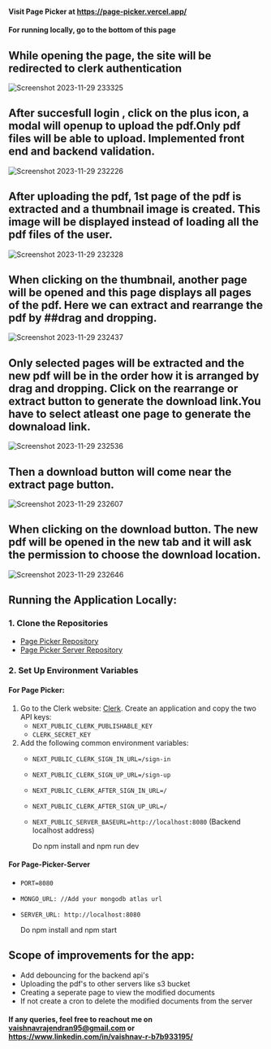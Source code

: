 #### Visit Page Picker at https://page-picker.vercel.app/

#### For running locally, go to the bottom of this page

## While opening the page, the site will be redirected to clerk authentication
![Screenshot 2023-11-29 233325](https://github.com/vaishnavrajendran/Page-Picker/assets/113851217/bd8d9db4-9c8b-4c09-9d98-6685b9098278)
## After succesfull login , click on the plus icon, a modal will openup to upload the pdf.Only pdf files will be able to upload. Implemented front end and backend validation.
![Screenshot 2023-11-29 232226](https://github.com/vaishnavrajendran/Page-Picker/assets/113851217/98a3a9e0-f809-40db-9a0d-3a0ff0fb8b3b)
## After uploading the pdf, 1st page of the pdf is extracted and a thumbnail image is created. This image will be displayed instead of loading all the pdf files of the user.
![Screenshot 2023-11-29 232328](https://github.com/vaishnavrajendran/Page-Picker/assets/113851217/cba14c82-ccb3-4021-a22c-f67d6e02a169)
## When clicking on the thumbnail, another page will be opened and this page displays all pages of the pdf. Here we can extract and rearrange the pdf by ##drag and dropping.
![Screenshot 2023-11-29 232437](https://github.com/vaishnavrajendran/Page-Picker/assets/113851217/8e74cdb7-c9cc-4cb4-91c0-ac9cb3bec8c5)
## Only selected pages will be extracted and the new pdf will be in the order how it is arranged by drag and dropping. Click on the rearrange or extract button to generate the download link.You have to select atleast one page to generate the downaload link.
![Screenshot 2023-11-29 232536](https://github.com/vaishnavrajendran/Page-Picker/assets/113851217/a120df72-30ed-4de0-b03d-f849ad384ffb)
## Then a download button will come near the extract page button.
![Screenshot 2023-11-29 232607](https://github.com/vaishnavrajendran/Page-Picker/assets/113851217/8a0707bf-4138-4940-b3eb-904c191f44ef)
## When clicking on the download button. The new pdf will be opened in the new tab and it will ask the permission to choose the download location.
![Screenshot 2023-11-29 232646](https://github.com/vaishnavrajendran/Page-Picker/assets/113851217/8bbcc7ca-2f41-4e1e-ae60-3b47c0fc144d)

## Running the Application Locally:

### 1. Clone the Repositories
- [Page Picker Repository](https://github.com/vaishnavrajendran/Page-Picker)
- [Page Picker Server Repository](https://github.com/vaishnavrajendran/Page-Picker-Server)

### 2. Set Up Environment Variables

#### For Page Picker:

1. Go to the Clerk website: [Clerk](https://clerk.com/). Create an application and copy the two API keys:
   - `NEXT_PUBLIC_CLERK_PUBLISHABLE_KEY`
   - `CLERK_SECRET_KEY`
2. Add the following common environment variables:
   - `NEXT_PUBLIC_CLERK_SIGN_IN_URL=/sign-in`
   - `NEXT_PUBLIC_CLERK_SIGN_UP_URL=/sign-up`
   - `NEXT_PUBLIC_CLERK_AFTER_SIGN_IN_URL=/`
   - `NEXT_PUBLIC_CLERK_AFTER_SIGN_UP_URL=/`
   - `NEXT_PUBLIC_SERVER_BASEURL=http://localhost:8080`    (Backend localhost address)

     Do npm install and npm run dev

#### For Page-Picker-Server 
  - `PORT=8080`
  - `MONGO_URL: //Add your mongodb atlas url`
  - `SERVER_URL: http://localhost:8080`

    Do npm install and npm start

## Scope of improvements for the app:

   - Add debouncing for the backend api's
   - Uploading the pdf's to other servers like s3 bucket
   - Creating a seperate page to view the modified documents
   - If not create a cron to delete the modified documents from the server
    
#### If any queries, feel free to reachout me on vaishnavrajendran95@gmail.com or https://www.linkedin.com/in/vaishnav-r-b7b933195/
